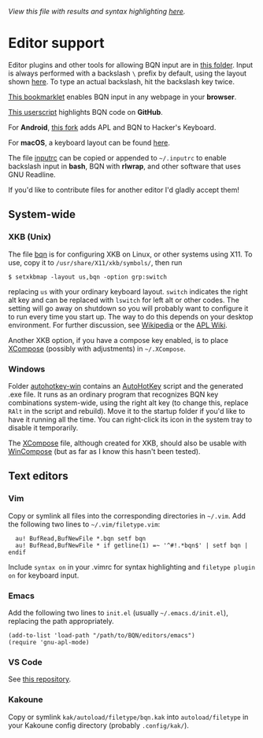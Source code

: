 *View this file with results and syntax highlighting [here](https://mlochbaum.github.io/BQN/editors/index.html).*

# Editor support

<!--GEN
"style" Enc ".Comment,.Function,.Number,.String { color: inherit; }"
-->

Editor plugins and other tools for allowing BQN input are in [this folder](https://github.com/mlochbaum/BQN/tree/master/editors). Input is always performed with a backslash `\` prefix by default, using the layout shown [here](https://mlochbaum.github.io/BQN/keymap.html). To type an actual backslash, hit the backslash key twice.

[This bookmarklet](https://abrudz.github.io/lb/bqn) enables BQN input in any webpage in your **browser**.

[This userscript](https://gist.github.com/dzaima/35ca0ce12b5e215a62460f00e693984f) highlights BQN code on **GitHub**.

For **Android**, [this fork](https://github.com/dzaima/hackerskeyboard/releases/latest) adds APL and BQN to Hacker's Keyboard.

For **macOS**, a keyboard layout can be found [here](https://github.com/mlochbaum/BQN/blob/master/editors/BQN.keylayout).

The file [inputrc](https://github.com/mlochbaum/BQN/blob/master/editors/inputrc) can be copied or appended to `~/.inputrc` to enable backslash input in **bash**, BQN with **rlwrap**, and other software that uses GNU Readline.

If you'd like to contribute files for another editor I'd gladly accept them!

## System-wide

### XKB (Unix)

The file [bqn](https://github.com/mlochbaum/BQN/blob/master/editors/bqn) is for configuring XKB on Linux, or other systems using X11. To use, copy it to `/usr/share/X11/xkb/symbols/`, then run

    $ setxkbmap -layout us,bqn -option grp:switch

replacing `us` with your ordinary keyboard layout. `switch` indicates the right alt key and can be replaced with `lswitch` for left alt or other codes. The setting will go away on shutdown so you will probably want to configure it to run every time you start up. The way to do this depends on your desktop environment. For further discussion, see [Wikipedia](https://en.wikipedia.org/wiki/X_keyboard_extension) or the [APL Wiki](https://aplwiki.com/wiki/Typing_glyphs_on_Linux).

Another XKB option, if you have a compose key enabled, is to place [XCompose](https://github.com/mlochbaum/BQN/blob/master/editors/XCompose) (possibly with adjustments) in `~/.XCompose`.

### Windows

Folder [autohotkey-win](https://github.com/mlochbaum/BQN/tree/master/editors/autohotkey-win) contains an [AutoHotKey](https://en.wikipedia.org/wiki/AutoHotKey) script and the generated .exe file. It runs as an ordinary program that recognizes BQN key combinations system-wide, using the right alt key (to change this, replace `RAlt` in the script and rebuild). Move it to the startup folder if you'd like to have it running all the time. You can right-click its icon in the system tray to disable it temporarily.

The [XCompose](https://github.com/mlochbaum/BQN/blob/master/editors/XCompose) file, although created for XKB, should also be usable with [WinCompose](https://github.com/samhocevar/wincompose) (but as far as I know this hasn't been tested).

## Text editors

### Vim

Copy or symlink all files into the corresponding directories in `~/.vim`. Add the following two lines to `~/.vim/filetype.vim`:

      au! BufRead,BufNewFile *.bqn setf bqn
      au! BufRead,BufNewFile * if getline(1) =~ '^#!.*bqn$' | setf bqn | endif

Include `syntax on` in your .vimrc for syntax highlighting and `filetype plugin on` for keyboard input.

### Emacs

Add the following two lines to `init.el` (usually `~/.emacs.d/init.el`), replacing the path appropriately.

    (add-to-list 'load-path "/path/to/BQN/editors/emacs")
    (require 'gnu-apl-mode)

### VS Code

See [this repository](https://github.com/razetime/bqn-vscode).

### Kakoune

Copy or symlink `kak/autoload/filetype/bqn.kak` into `autoload/filetype` in your Kakoune config directory (probably `.config/kak/`).
